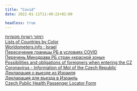 ```yaml
---
title: "Covid"
date: 2022-01-11T11:49:22+02:00

headless: true
---
```


[רמזור רשויות מקומיות](https://corona.health.gov.il/ramzor/) \
[Lists of Countries by Color](https://corona.health.gov.il/en/country-status/) \
[Worldometers.info : Israel](https://www.worldometers.info/coronavirus/country/israel/) \
[Пересечение границы РБ в условиях COVID](https://gpk.gov.by/covid-19/) \
[Перечень Минздрава РБ стран «красной зоны»](http://minzdrav.gov.by/ru/dlya-belorusskikh-grazhdan/strany-krasnoy-zony.php) \
[Possibilities and obligations of foreigners when entering the CZ](https://covid.gov.cz/en/situations/foreigners/possibilities-and-obligations-foreigners-when-entering-cz) \
[Coronavirus - Information of MoI of the Czech Republic](https://www.mvcr.cz/mvcren/article/coronavirus-information-of-moi.aspx) \
[Декларация о выезде из Израиля](https://corona.health.gov.il/ru/exit-statement/) \
[Декларация для въезда в Израиль](https://corona.health.gov.il/ru/flights/) \
[Czech Public Health Passenger Locator Form](https://plf.uzis.cz/) 
